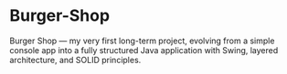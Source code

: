 # Burger-Shop
Burger Shop — my very first long-term project, evolving from a simple console app into a fully structured Java application with Swing, layered architecture, and SOLID principles.
